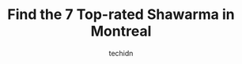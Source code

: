 ---
layout: ampstory
image: https://i0.wp.com/www.auto.or.id/wp-content/uploads/2023/06/farrouj-express-0-montreal-1686322074.jpeg?resize=640,853
author: techidn
featured: false
description: Montreal, Quebec, Canada is a haven for Shawarma enthusiasts, boasting an impressive array of 7 top-notch establishments. Whether youre a seasoned connoisseur or simply curious to explore t
title: Find the 7 Top-rated Shawarma in Montreal
cover:
   title: Find the 7 Top-rated Shawarma in Montreal
   subtitle: AUTO.OR.ID
   background: https://www.auto.or.id/wp-content/uploads/2023/06/farrouj-express-0-montreal-1686322074.jpeg

pages: 
 - layout: thirds
   top: <h1>#1 Restaurant Boustan</h1>
   bottom: "<p>Worth trying.Pretty typical post drink food run. Flavours are okay, portion is good, price is par. Theres nothing wrong, but nothing really special worth going out of yo</p>"
   background: https://www.auto.or.id/wp-content/uploads/2023/06/farrouj-express-1-montreal-1686322076.jpeg
   backgroundblur: true
 - layout: thirds
   top: <h1>#2 Restaurant Boustan</h1>
   bottom: "<p>19 St Catherine St E, Montreal, Quebec H2X 1K3, Canada</p>"
   background: https://www.auto.or.id/wp-content/uploads/2023/06/farrouj-express-2-montreal-1686322076.jpeg
   cta:
      link: https://www.auto.or.id/find-the-7-top-rated-shawarma-in-montreal/
      text: Find the 7 Top-rated Shawarma in Montreal
 - layout: thirds
   top: <h1>#3 Restaurant Boustan</h1>
   bottom: "<p>5150 Rue Jean-Talon O, Montréal, QC H4P 2A7, Canada</p>"
   background: https://images.unsplash.com/photo-1515674447568-09bbb507b96c?ixlib=rb-4.0.3&ixid=MnwxMjA3fDB8MHxwaG90by1wYWdlfHx8fGVufDB8fHx8&auto=format&fit=crop&w=640&h=853&q=80
   cta:
      link: https://www.auto.or.id/find-the-7-top-rated-shawarma-in-montreal/
      text: Find the 7 Top-rated Shawarma in Montreal
 - layout: thirds
   top: <h1>#4 Montreal Kebab</h1>
   bottom: "<p>138 Rue Saint-Paul E, Montréal, QC H2Y 1G6, Canada</p>"
   background: https://images.unsplash.com/photo-1530675706010-bc677ce30ab6?ixlib=rb-4.0.3&ixid=MnwxMjA3fDB8MHxwaG90by1wYWdlfHx8fGVufDB8fHx8&auto=format&fit=crop&w=640&h=853&q=80
   cta:
      link: https://www.auto.or.id/find-the-7-top-rated-shawarma-in-montreal/
      text: Find the 7 Top-rated Shawarma in Montreal
 - layout: thirds
   top: <h1>#5 Restaurant Boustan</h1>
   bottom: "<p>3604 Notre-Dame St W, Montreal, Quebec H4C 1P5, Canada</p>"
   background: https://images.unsplash.com/photo-1629661414961-62b0d03007ab?ixlib=rb-4.0.3&ixid=MnwxMjA3fDB8MHxwaG90by1wYWdlfHx8fGVufDB8fHx8&auto=format&fit=crop&w=640&h=853&q=80
   cta:
      link: https://www.auto.or.id/find-the-7-top-rated-shawarma-in-montreal/
      text: Find the 7 Top-rated Shawarma in Montreal
 - layout: thirds
   top: <h1>#6 Osmows Shawarma</h1>
   bottom: "<p>1627 Saint-Catherine St W, Montreal, Quebec H3H 1L8, Canada</p>"
   background: https://images.unsplash.com/photo-1488610883421-64eb350d7f12?ixlib=rb-4.0.3&ixid=MnwxMjA3fDB8MHxwaG90by1wYWdlfHx8fGVufDB8fHx8&auto=format&fit=crop&w=640&h=853&q=80
   cta:
      link: https://www.auto.or.id/find-the-7-top-rated-shawarma-in-montreal/
      text: Find the 7 Top-rated Shawarma in Montreal
 - layout: thirds
   top: <h1>#7 Kebeh Kabab</h1>
   bottom: "<p>1525 Blvd. Marcel-Laurin, Saint-Laurent, QC H4R 0B7, Canada</p>"
   background: https://images.unsplash.com/photo-1639927662977-8794d56a9050?ixlib=rb-4.0.3&ixid=MnwxMjA3fDB8MHxwaG90by1wYWdlfHx8fGVufDB8fHx8&auto=format&fit=crop&w=640&h=853&q=80
   cta:
      link: https://www.auto.or.id/find-the-7-top-rated-shawarma-in-montreal/
      text: Find the 7 Top-rated Shawarma in Montreal
 - layout: thirds
   middle: Continue reading...
   background: https://images.unsplash.com/photo-1579124687068-35cd8a9eeba9?ixlib=rb-4.0.3&ixid=MnwxMjA3fDB8MHxwaG90by1wYWdlfHx8fGVufDB8fHx8&auto=format&fit=crop&w=640&h=853&q=80
   cta:
      link: https://www.auto.or.id/find-the-7-top-rated-shawarma-in-montreal/
      text: Find the 7 Top-rated Shawarma in Montreal

---